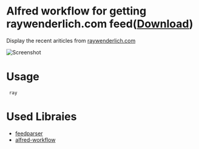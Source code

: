 # Alfred workflow for getting raywenderlich.com feed([Download](raywenderlich.alfredworkflow))

Display the recent ariticles from [raywenderlich.com](https://www.raywenderlich.com)

![Screenshot](screenshot.png)

# Usage

```
 ray
```

# Used Libraies

* [feedparser](https://github.com/kurtmckee/feedparser)
* [alfred-workflow](https://github.com/deanishe/alfred-workflow)